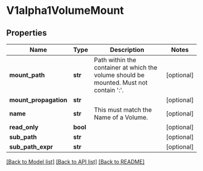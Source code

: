 # V1alpha1VolumeMount

## Properties
Name | Type | Description | Notes
------------ | ------------- | ------------- | -------------
**mount_path** | **str** | Path within the container at which the volume should be mounted.  Must not contain &#39;:&#39;. | [optional] 
**mount_propagation** | **str** |  | [optional] 
**name** | **str** | This must match the Name of a Volume. | [optional] 
**read_only** | **bool** |  | [optional] 
**sub_path** | **str** |  | [optional] 
**sub_path_expr** | **str** |  | [optional] 

[[Back to Model list]](../README.md#documentation-for-models) [[Back to API list]](../README.md#documentation-for-api-endpoints) [[Back to README]](../README.md)


